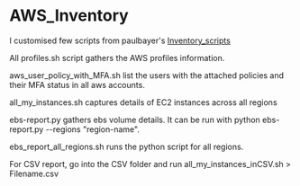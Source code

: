 # AWS_Inventory
I customised few scripts from paulbayer's [Inventory_scripts](https://github.com/paulbayer/Inventory_Scripts)<br>

All profiles.sh script gathers the AWS profiles information. <br>

aws_user_policy_with_MFA.sh list the users with the attached policies and their MFA status in all aws accounts.<br>

all_my_instances.sh captures details of EC2 instances across all regions<br>

ebs-report.py gathers ebs volume details. It can be run with python ebs-report.py --regions "region-name". <br>

ebs_report_all_regions.sh runs the python script for all regions.<br>


For CSV report, go into the CSV folder and run all_my_instances_inCSV.sh > Filename.csv<br>
